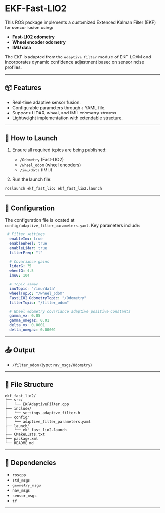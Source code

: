 
# EKF-Fast-LIO2

This ROS package implements a customized Extended Kalman Filter (EKF) for sensor fusion using:

- **Fast-LIO2 odometry**
- **Wheel encoder odometry**
- **IMU data** 

The EKF is adapted from the `adaptive_filter` module of EKF-LOAM and incorporates dynamic confidence adjustment based on sensor noise profiles.

---

## 📦 Features

- Real-time adaptive sensor fusion.
- Configurable parameters through a YAML file.
- Supports LiDAR, wheel, and IMU odometry streams.
- Lightweight implementation with extendable structure.

---

## 🚀 How to Launch

1. Ensure all required topics are being published:
    - `/Odometry` (Fast-LIO2)
    - `/wheel_odom` (wheel encoders)
    - `/imu/data` (IMU)

2. Run the launch file:
```bash
roslaunch ekf_fast_lio2 ekf_fast_lio2.launch
```

---

## 🔧 Configuration

The configuration file is located at `config/adaptive_filter_parameters.yaml`. Key parameters include:

```yaml
 # Filter settings
  enableImu: true
  enableWheel: true
  enableLidar: true
  filterFreq: "l"
  
  # Covariance gains
  lidarG: 75
  wheelG: 0.5
  imuG: 100

  # Topic names
  imuTopic: "/imu/data"
  wheelTopic: "/wheel_odom"
  FastLIO2_OdometryTopic: "/Odometry"
  filterTopic: "/filter_odom"

  # Wheel odometry covariance adaptive positive constants
  gamma_vx: 0.05
  gamma_omegaz: 0.01
  delta_vx: 0.0001
  delta_omegaz: 0.00001
```

---

## 📤 Output

- `/filter_odom` (type: `nav_msgs/Odometry`)

---

## 📂 File Structure

```
ekf_fast_lio2/
├── src/
│   └── EKFAdaptiveFilter.cpp
├── include/
│   └── settings_adaptive_filter.h
├── config/
│   └── adaptive_filter_parameters.yaml
├── launch/
│   └── ekf_fast_lio2.launch
├── CMakeLists.txt
├── package.xml
└── README.md
```

---

## 🧩 Dependencies

- `roscpp`
- `std_msgs`
- `geometry_msgs`
- `nav_msgs`
- `sensor_msgs`
- `tf`

---
